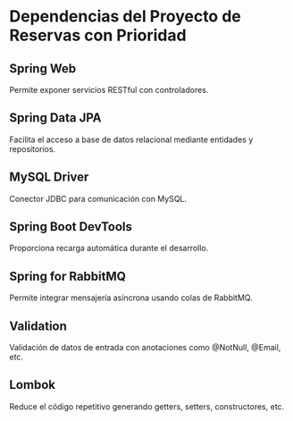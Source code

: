 # Dependencias del Proyecto de Reservas con Prioridad

## Spring Web
Permite exponer servicios RESTful con controladores.

## Spring Data JPA
Facilita el acceso a base de datos relacional mediante entidades y repositorios.

## MySQL Driver
Conector JDBC para comunicación con MySQL.

## Spring Boot DevTools
Proporciona recarga automática durante el desarrollo.

## Spring for RabbitMQ
Permite integrar mensajería asíncrona usando colas de RabbitMQ.

## Validation
Validación de datos de entrada con anotaciones como @NotNull, @Email, etc.

## Lombok
Reduce el código repetitivo generando getters, setters, constructores, etc.
